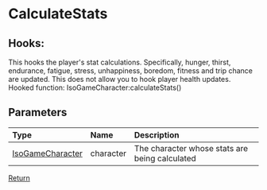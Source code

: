 # CalculateStats
## Hooks:
This hooks the player's stat calculations. Specifically, hunger, thirst, endurance, fatigue, stress, unhappiness, boredom, fitness and trip chance are updated. This does not allow you to hook player health updates.  
Hooked function: IsoGameCharacter:calculateStats()
## Parameters
| Type | Name | Description |
| :--- | :--- | :--- |
| [IsoGameCharacter](https://projectzomboid.com/modding/zombie/characters/IsoGameCharacter.html) | character | The character whose stats are being calculated |

[Return](../Hooks.md)
